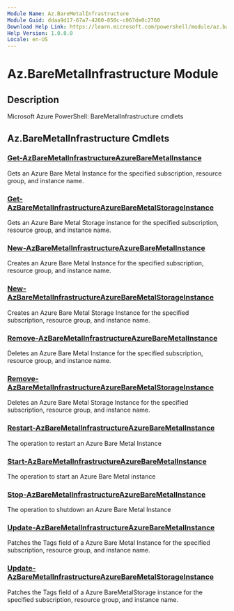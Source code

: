 ```yaml
---
Module Name: Az.BareMetalInfrastructure
Module Guid: ddaa9d17-67a7-4260-850c-c067de0c2760
Download Help Link: https://learn.microsoft.com/powershell/module/az.baremetalinfrastructure
Help Version: 1.0.0.0
Locale: en-US
---
```


# Az.BareMetalInfrastructure Module
## Description
Microsoft Azure PowerShell: BareMetalInfrastructure cmdlets

## Az.BareMetalInfrastructure Cmdlets
### [Get-AzBareMetalInfrastructureAzureBareMetalInstance](Get-AzBareMetalInfrastructureAzureBareMetalInstance.md)
Gets an Azure Bare Metal Instance for the specified subscription, resource group, and instance name.

### [Get-AzBareMetalInfrastructureAzureBareMetalStorageInstance](Get-AzBareMetalInfrastructureAzureBareMetalStorageInstance.md)
Gets an Azure Bare Metal Storage instance for the specified subscription, resource group, and instance name.

### [New-AzBareMetalInfrastructureAzureBareMetalInstance](New-AzBareMetalInfrastructureAzureBareMetalInstance.md)
Creates an Azure Bare Metal Instance for the specified subscription, resource group, and instance name.

### [New-AzBareMetalInfrastructureAzureBareMetalStorageInstance](New-AzBareMetalInfrastructureAzureBareMetalStorageInstance.md)
Creates an Azure Bare Metal Storage Instance for the specified subscription, resource group, and instance name.

### [Remove-AzBareMetalInfrastructureAzureBareMetalInstance](Remove-AzBareMetalInfrastructureAzureBareMetalInstance.md)
Deletes an Azure Bare Metal Instance for the specified subscription, resource group, and instance name.

### [Remove-AzBareMetalInfrastructureAzureBareMetalStorageInstance](Remove-AzBareMetalInfrastructureAzureBareMetalStorageInstance.md)
Deletes an Azure Bare Metal Storage Instance for the specified subscription, resource group, and instance name.

### [Restart-AzBareMetalInfrastructureAzureBareMetalInstance](Restart-AzBareMetalInfrastructureAzureBareMetalInstance.md)
The operation to restart an Azure Bare Metal Instance

### [Start-AzBareMetalInfrastructureAzureBareMetalInstance](Start-AzBareMetalInfrastructureAzureBareMetalInstance.md)
The operation to start an Azure Bare Metal instance

### [Stop-AzBareMetalInfrastructureAzureBareMetalInstance](Stop-AzBareMetalInfrastructureAzureBareMetalInstance.md)
The operation to shutdown an Azure Bare Metal Instance

### [Update-AzBareMetalInfrastructureAzureBareMetalInstance](Update-AzBareMetalInfrastructureAzureBareMetalInstance.md)
Patches the Tags field of a Azure Bare Metal Instance for the specified subscription, resource group, and instance name.

### [Update-AzBareMetalInfrastructureAzureBareMetalStorageInstance](Update-AzBareMetalInfrastructureAzureBareMetalStorageInstance.md)
Patches the Tags field of a Azure BareMetalStorage instance for the specified subscription, resource group, and instance name.

